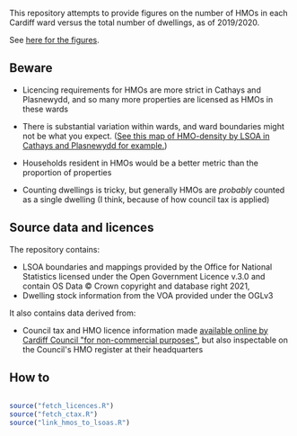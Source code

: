 This repository attempts to provide figures on the number of HMOs in each Cardiff ward versus the total number of dwellings, as of 2019/2020.

See  [here for the figures](output/hmos_by_ward_2019.csv).

## Beware

- Licencing requirements for HMOs are more strict in Cathays and Plasnewydd, and so many more properties are licensed as HMOs in these wards

- There is substantial variation within wards, and ward boundaries might not be what you expect. ([See this map of HMO-density by LSOA in Cathays and Plasnewydd for example.](output/map.html))

- Households resident in HMOs would be a better metric than the proportion of properties

- Counting dwellings is tricky, but generally HMOs are *probably* counted as a single dwelling (I think, because of how council tax is applied)

## Source data and licences

The repository contains:
- LSOA boundaries and mappings provided by the Office for National Statistics licensed under the Open Government Licence v.3.0 and contain OS Data © Crown copyright and database right 2021,
- Dwelling stock information from the VOA provided under the OGLv3

It also contains data derived from:
- Council tax and HMO licence information made [available online by Cardiff Council "for non-commercial purposes"](http://ishare.cardiff.gov.uk/mycardiff.aspx?ms=Cardiff_Live/AllMaps&layers=hmoinfo%2cctax&starteasting=318835.5&startnorthing=177777.69989014&startzoom=7770), but also inspectable on the Council's HMO register at their headquarters

## How to
```R

source("fetch_licences.R")
source("fetch_ctax.R")
source("link_hmos_to_lsoas.R")

```
